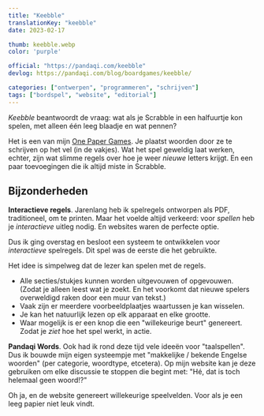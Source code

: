 ```yaml
---
title: "Keebble"
translationKey: "keebble"
date: 2023-02-17

thumb: keebble.webp
color: 'purple'

official: "https://pandaqi.com/keebble"
devlog: https://pandaqi.com/blog/boardgames/keebble/

categories: ["ontwerpen", "programmeren", "schrijven"]
tags: ["bordspel", "website", "editorial"]
---
```


_Keebble_ beantwoordt de vraag: wat als je Scrabble in een halfuurtje kon spelen, met alleen één leeg blaadje en wat pennen?

Het is een van mijn [One Paper Games](/en/design/boardgame/one-paper-games). Je plaatst woorden door ze te schrijven op het vel (in de vakjes). Wat het spel geweldig laat werken, echter, zijn wat slimme regels over hoe je weer _nieuwe_ letters krijgt. En een paar toevoegingen die ik altijd miste in Scrabble.

## Bijzonderheden

**Interactieve regels**. Jarenlang heb ik spelregels ontworpen als PDF, traditioneel, om te printen. Maar het voelde altijd verkeerd: voor _spellen_ heb je _interactieve_ uitleg nodig. En websites waren de perfecte optie.

Dus ik ging overstag en besloot een systeem te ontwikkelen voor _interactieve_ spelregels. Dit spel was de eerste die het gebruikte.

Het idee is simpelweg dat de lezer kan spelen met de regels.

* Alle secties/stukjes kunnen worden uitgevouwen of opgevouwen. (Zodat je alleen leest wat je zoekt. En het voorkomt dat nieuwe spelers overweldigd raken door een muur van tekst.)
* Vaak zijn er meerdere voorbeeldplaatjes waartussen je kan wisselen.
* Je kan het natuurlijk lezen op elk apparaat en elke grootte.
* Waar mogelijk is er een knop die een "willekeurige beurt" genereert. Zodat je _ziet_ hoe het spel werkt, in actie.

**Pandaqi Words**. Ook had ik rond deze tijd vele ideeën voor "taalspellen". Dus ik bouwde mijn eigen systeempje met "makkelijke / bekende Engelse woorden" (per categorie, woordtype, etcetera). Op mijn website kan je deze gebruiken om elke discussie te stoppen die begint met: "Hé, dat is toch helemaal geen woord!?"

Oh ja, en de website genereert willekeurige speelvelden. Voor als je een leeg papier niet leuk vindt.